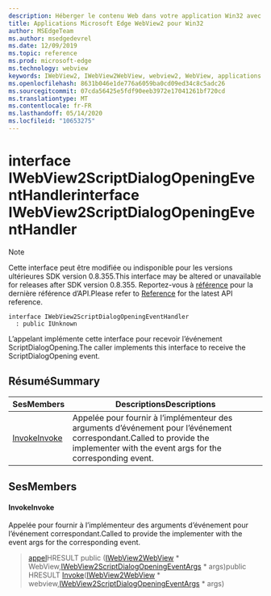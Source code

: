 ```yaml
---
description: Héberger le contenu Web dans votre application Win32 avec le contrôle Microsoft Edge WebView2
title: Applications Microsoft Edge WebView2 pour Win32
author: MSEdgeTeam
ms.author: msedgedevrel
ms.date: 12/09/2019
ms.topic: reference
ms.prod: microsoft-edge
ms.technology: webview
keywords: IWebView2, IWebView2WebView, webview2, WebView, applications Win32, Win32, Edge
ms.openlocfilehash: 8631b046e1de776a6059ba0cd09ed34c8c5adc26
ms.sourcegitcommit: 07cda56425e5fdf90eeb3972e17041261bf720cd
ms.translationtype: MT
ms.contentlocale: fr-FR
ms.lasthandoff: 05/14/2020
ms.locfileid: "10653275"
---
```

# <span data-ttu-id="779ae-104">interface IWebView2ScriptDialogOpeningEventHandler</span><span class="sxs-lookup"><span data-stu-id="779ae-104">interface IWebView2ScriptDialogOpeningEventHandler</span></span> 

> [!NOTE]
> <span data-ttu-id="779ae-105">Cette interface peut être modifiée ou indisponible pour les versions ultérieures SDK version 0.8.355.</span><span class="sxs-lookup"><span data-stu-id="779ae-105">This interface may be altered or unavailable for releases after SDK version 0.8.355.</span></span> <span data-ttu-id="779ae-106">Reportez-vous à [référence](../../../webview2-api-reference.md) pour la dernière référence d’API.</span><span class="sxs-lookup"><span data-stu-id="779ae-106">Please refer to [Reference](../../../webview2-api-reference.md) for the latest API reference.</span></span>

```
interface IWebView2ScriptDialogOpeningEventHandler
  : public IUnknown
```

<span data-ttu-id="779ae-107">L’appelant implémente cette interface pour recevoir l’événement ScriptDialogOpening.</span><span class="sxs-lookup"><span data-stu-id="779ae-107">The caller implements this interface to receive the ScriptDialogOpening event.</span></span>

## <span data-ttu-id="779ae-108">Résumé</span><span class="sxs-lookup"><span data-stu-id="779ae-108">Summary</span></span>

 <span data-ttu-id="779ae-109">Ses</span><span class="sxs-lookup"><span data-stu-id="779ae-109">Members</span></span>                        | <span data-ttu-id="779ae-110">Descriptions</span><span class="sxs-lookup"><span data-stu-id="779ae-110">Descriptions</span></span>
--------------------------------|---------------------------------------------
[<span data-ttu-id="779ae-111">Invoke</span><span class="sxs-lookup"><span data-stu-id="779ae-111">Invoke</span></span>](#invoke) | <span data-ttu-id="779ae-112">Appelée pour fournir à l’implémenteur des arguments d’événement pour l’événement correspondant.</span><span class="sxs-lookup"><span data-stu-id="779ae-112">Called to provide the implementer with the event args for the corresponding event.</span></span>

## <span data-ttu-id="779ae-113">Ses</span><span class="sxs-lookup"><span data-stu-id="779ae-113">Members</span></span>

#### <span data-ttu-id="779ae-114">Invoke</span><span class="sxs-lookup"><span data-stu-id="779ae-114">Invoke</span></span> 

<span data-ttu-id="779ae-115">Appelée pour fournir à l’implémenteur des arguments d’événement pour l’événement correspondant.</span><span class="sxs-lookup"><span data-stu-id="779ae-115">Called to provide the implementer with the event args for the corresponding event.</span></span>

> <span data-ttu-id="779ae-116">[appel](#invoke)HRESULT public ([IWebView2WebView](IWebView2WebView.md) \* WebView,[IWebView2ScriptDialogOpeningEventArgs](IWebView2ScriptDialogOpeningEventArgs.md) \* args)</span><span class="sxs-lookup"><span data-stu-id="779ae-116">public HRESULT [Invoke](#invoke)([IWebView2WebView](IWebView2WebView.md) \* webview,[IWebView2ScriptDialogOpeningEventArgs](IWebView2ScriptDialogOpeningEventArgs.md) \* args)</span></span>

